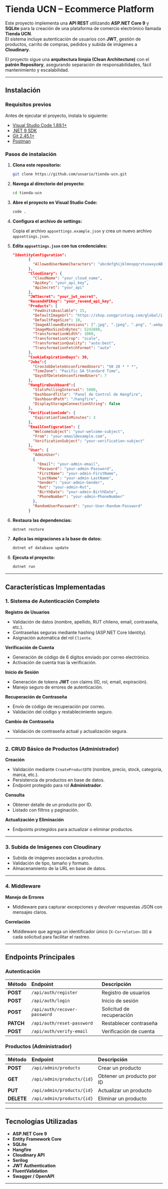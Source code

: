 #  Tienda UCN – Ecommerce Platform

Este proyecto implementa una **API REST** utilizando **ASP.NET Core 9** y **SQLite** para la creación de una plataforma de comercio electrónico llamada **Tienda UCN**.  
El sistema incluye autenticación de usuarios con **JWT**, gestión de productos, carrito de compras, pedidos y subida de imágenes a **Cloudinary**.

El proyecto sigue una **arquitectura limpia (Clean Architecture)** con el **patrón Repository**, asegurando separación de responsabilidades, fácil mantenimiento y escalabilidad.

---

##  Instalación

###  Requisitos previos

Antes de ejecutar el proyecto, instala lo siguiente:

- [Visual Studio Code 1.89.1+](https://code.visualstudio.com/)
- [.NET 9 SDK](https://dotnet.microsoft.com/en-us/download)
- [Git 2.45.1+](https://git-scm.com/downloads)
- [Postman](https://www.postman.com/downloads/)

###  Pasos de instalación

1. **Clona este repositorio:**

   ```bash
   git clone https://github.com/usuario/tienda-ucn.git
   ```

2. **Navega al directorio del proyecto:**

   ```bash
   cd tienda-ucn
   ```

3. **Abre el proyecto en Visual Studio Code:**

   ```bash
   code .
   ```

4. **Configura el archivo de settings:**

   Copia el archivo `appsettings.example.json` y crea un nuevo archivo `appsettings.json`.

5. **Edita `appsettings.json` con tus credenciales:**

   ```json
   "IdentityConfiguration":
          {
            "AllowedUserNameCharacters": "abcdefghijklmnopqrstuvwxyzABCDEFGHIJKLMNOPQRSTUVWXYZ0123456789-._@+"
          },
          "Cloudinary": {
            "CloudName": "your_cloud_name",
            "ApiKey": "your_api_key",
            "ApiSecret": "your_api"
          },
          "JWTSecret": "your_jwt_secret",
          "ResendAPIKey": "your_resend_api_key",
          "Products": {
            "FewUnitsAvailable": 15,
            "DefaultImageUrl": "https://shop.songprinting.com/global/images/PublicShop/ProductSearch/prodgr_default_300.png",
            "DefaultPageSize": 10,
            "ImageAllowedExtensions": [".jpg", ".jpeg", ".png", ".webp"],
            "ImageMaxSizeInBytes": 5242880,
            "TransformationWidth": 1000,
            "TransformationCrop": "scale",
            "TransformationQuality": "auto:best",
            "TransformationFetchFormat": "auto"
          },
          "CookieExpirationDays": 30,
          "Jobs":{
            "CronJobDeleteUnconfirmedUsers": "50 20 * * *",
            "TimeZone": "Pacific SA Standard Time",
            "DaysOfDeleteUnconfirmedUsers": 7
          },
          "HangfireDashboard":{
            "StatsPollingInterval": 5000,
            "DashboardTitle": "Panel de Control de Hangfire",
            "DashboardPath": "/hangfire",
            "DisplayStorageConnectionString": false
          },
          "VerificationCode": {
            "ExpirationTimeInMinutes": 3
          },
          "EmailConfiguration": {
            "WelcomeSubject": "your-welcome-subject",
            "From": "your-email@example.com",
            "VerificationSubject": "your-verification-subject"
          },
          "User": {
            "AdminUser":
            {
              "Email": "your-admin-email",
              "Password": "your-admin-Password",
              "FirstName": "your-admin-FirstName",
              "LastName": "your-admin-LastName",
              "Gender": "your-admin-Gender",
              "Rut": "your-admin-Rut",
              "BirthDate": "your-admin-BirthDate",
              "PhoneNumber": "your-admin-PhoneNumber"
            },
            "RandomUserPassword": "your-User-Random-Password"
          }
   ```

6. **Restaura las dependencias:**

   ```bash
   dotnet restore
   ```

7. **Aplica las migraciones a la base de datos:**

   ```bash
   dotnet ef database update
   ```

8. **Ejecuta el proyecto:**

   ```bash
   dotnet run
   ```

---

##  Características Implementadas

###  1. Sistema de Autenticación Completo

**Registro de Usuarios**
- Validación de datos (nombre, apellido, RUT chileno, email, contraseña, etc.).
- Contraseñas seguras mediante hashing (ASP.NET Core Identity).
- Asignación automática del rol `Cliente`.

**Verificación de Cuenta**
- Generación de código de 6 dígitos enviado por correo electrónico.
- Activación de cuenta tras la verificación.

**Inicio de Sesión**
- Generación de tokens **JWT** con claims (ID, rol, email, expiración).
- Manejo seguro de errores de autenticación.

**Recuperación de Contraseña**
- Envío de código de recuperación por correo.
- Validación del código y restablecimiento seguro.

**Cambio de Contraseña**
- Validación de contraseña actual y actualización segura.

---

###  2. CRUD Básico de Productos (Administrador)

**Creación**
- Validación mediante `CreateProductDTO` (nombre, precio, stock, categoría, marca, etc.).
- Persistencia de productos en base de datos.
- Endpoint protegido para rol **Administrador**.

**Consulta**
- Obtener detalle de un producto por ID.
- Listado con filtros y paginación.

**Actualización y Eliminación**
- Endpoints protegidos para actualizar o eliminar productos.

---

###  3. Subida de Imágenes con Cloudinary

- Subida de imágenes asociadas a productos.
- Validación de tipo, tamaño y formato.
- Almacenamiento de la URL en base de datos.

---

###  4. Middleware

**Manejo de Errores**
- Middleware para capturar excepciones y devolver respuestas JSON con mensajes claros.

**Correlación**
- Middleware que agrega un identificador único (`X-Correlation-ID`) a cada solicitud para facilitar el rastreo.

---

##  Endpoints Principales

###  Autenticación
| Método | Endpoint | Descripción |
|:--------|:-----------|:-------------|
| **POST** | `/api/auth/register` | Registro de usuarios |
| **POST** | `/api/auth/login` | Inicio de sesión |
| **POST** | `/api/auth/recover-password` | Solicitud de recuperación |
| **PATCH** | `/api/auth/reset-password` | Restablecer contraseña |
| **POST** | `/api/auth/verify-email` | Verificación de cuenta |

###  Productos (Administrador)
| Método | Endpoint | Descripción |
|:--------|:-----------|:-------------|
| **POST** | `/api/admin/products` | Crear un producto |
| **GET** | `/api/admin/products/{id}` | Obtener un producto por ID |
| **PUT** | `/api/admin/products/{id}` | Actualizar un producto |
| **DELETE** | `/api/admin/products/{id}` | Eliminar un producto |

---

##  Tecnologías Utilizadas

- **ASP.NET Core 9**
- **Entity Framework Core**
- **SQLite**
- **Hangfire**
- **Cloudinary API**
- **Serilog**
- **JWT Authentication**
- **FluentValidation**
- **Swagger / OpenAPI**

---


 
